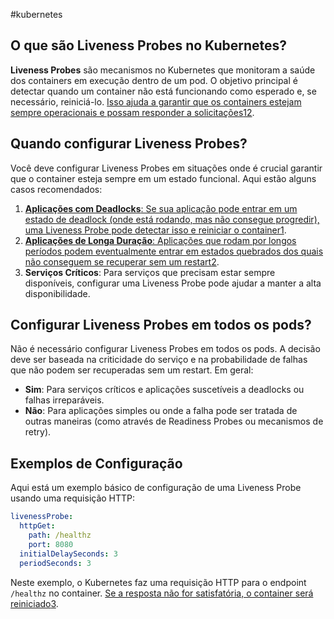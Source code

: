 #kubernetes 
## O que são Liveness Probes no Kubernetes?

**Liveness Probes** são mecanismos no Kubernetes que monitoram a saúde dos containers em execução dentro de um pod. O objetivo principal é detectar quando um container não está funcionando como esperado e, se necessário, reiniciá-lo. [Isso ajuda a garantir que os containers estejam sempre operacionais e possam responder a solicitações](https://kubernetes.io/docs/tasks/configure-pod-container/configure-liveness-readiness-startup-probes/)[1](https://kubernetes.io/docs/tasks/configure-pod-container/configure-liveness-readiness-startup-probes/)[2](https://kubernetes.io/docs/concepts/configuration/liveness-readiness-startup-probes/).

## Quando configurar Liveness Probes?

Você deve configurar Liveness Probes em situações onde é crucial garantir que o container esteja sempre em um estado funcional. Aqui estão alguns casos recomendados:

1. [**Aplicações com Deadlocks**: Se sua aplicação pode entrar em um estado de deadlock (onde está rodando, mas não consegue progredir), uma Liveness Probe pode detectar isso e reiniciar o container](https://kubernetes.io/docs/tasks/configure-pod-container/configure-liveness-readiness-startup-probes/)[1](https://kubernetes.io/docs/tasks/configure-pod-container/configure-liveness-readiness-startup-probes/).
2. [**Aplicações de Longa Duração**: Aplicações que rodam por longos períodos podem eventualmente entrar em estados quebrados dos quais não conseguem se recuperar sem um restart](https://kubernetes.io/docs/tasks/configure-pod-container/configure-liveness-readiness-startup-probes/)[2](https://kubernetes.io/docs/concepts/configuration/liveness-readiness-startup-probes/).
3. **Serviços Críticos**: Para serviços que precisam estar sempre disponíveis, configurar uma Liveness Probe pode ajudar a manter a alta disponibilidade.

## Configurar Liveness Probes em todos os pods?

Não é necessário configurar Liveness Probes em todos os pods. A decisão deve ser baseada na criticidade do serviço e na probabilidade de falhas que não podem ser recuperadas sem um restart. Em geral:

- **Sim**: Para serviços críticos e aplicações suscetíveis a deadlocks ou falhas irreparáveis.
- **Não**: Para aplicações simples ou onde a falha pode ser tratada de outras maneiras (como através de Readiness Probes ou mecanismos de retry).

## Exemplos de Configuração

Aqui está um exemplo básico de configuração de uma Liveness Probe usando uma requisição HTTP:

```yaml
livenessProbe:
  httpGet:
    path: /healthz
    port: 8080
  initialDelaySeconds: 3
  periodSeconds: 3
```

Neste exemplo, o Kubernetes faz uma requisição HTTP para o endpoint `/healthz` no container. [Se a resposta não for satisfatória, o container será reiniciado](https://kubernetes.io/docs/tasks/configure-pod-container/configure-liveness-readiness-startup-probes/)[3](https://dev.to/yusadolat/observability-in-kubernetes-understanding-liveness-probes-with-examples-2el4).